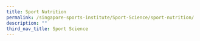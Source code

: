```yaml
---
title: Sport Nutrition
permalink: /singapore-sports-institute/Sport-Science/sport-nutrition/
description: ""
third_nav_title: Sport Science
---
```

